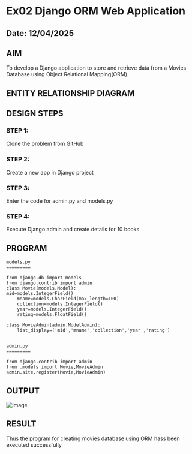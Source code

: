 # Ex02 Django ORM Web Application
## Date: 12/04/2025

## AIM
To develop a Django application to store and retrieve data from a Movies Database using Object Relational Mapping(ORM).

## ENTITY RELATIONSHIP DIAGRAM



## DESIGN STEPS

### STEP 1:
Clone the problem from GitHub

### STEP 2:
Create a new app in Django project

### STEP 3:
Enter the code for admin.py and models.py

### STEP 4:
Execute Django admin and create details for 10 books

## PROGRAM
```
models.py
=========

from django.db import models
from django.contrib import admin
class Movie(models.Model):
mid=models.IntegerField()
    mname=models.CharField(max_length=100)
    collection=models.IntegerField()
    year=models.IntegerField()
    rating=models.FloatField()

class MovieAdmin(admin.ModelAdmin):
    list_display=('mid','mname','collection','year','rating')


admin.py
=========

from django.contrib import admin
from .models import Movie,MovieAdmin
admin.site.register(Movie,MovieAdmin)
```
## OUTPUT

![image](https://github.com/user-attachments/assets/58adb5eb-db97-416f-8c2c-84da4951b1f2)


## RESULT
Thus the program for creating movies database using ORM hass been executed successfully
